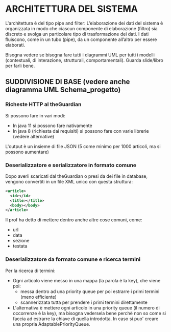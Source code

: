 # ARCHITETTURA DEL SISTEMA
L'architettura è del tipo pipe and filter: 
L’elaborazione dei dati del sistema è organizzata in modo che ciascun
componente di elaborazione (filtro) sia discreto e svolga un particolare
tipo di trasformazione dei dati. I dati fluiscono, come in un
tubo (pipe), da un componente all’altro per essere elaborati.

Bisogna vedere se bisogna fare tutti i diagrammi UML per tutti i modelli (contestuali, di interazione, strutturali, comportamentali).
Guarda slide/libro per farli bene.

## SUDDIVISIONE DI BASE (vedere anche diagramma UML Schema_progetto)

### Richeste HTTP al theGuardian
Si possono fare in vari modi:
- In java 11 si possono fare nativamente
- In java 8 (richiesta dai requisiti) si possono fare con varie librerie (vedere alternative)

L'output è un insieme di file JSON (5 come minimo per 1000 articoli, ma si possono aumentare)

### Deserializzatore e serializzatore in formato comune
Dopo averli scaricati dal theGuardian o presi da dei file in database, vengono convertiti in un file XML unico con questa struttura:
```xml
<article>
  <id></id>
  <title></title>
  <body></body>
</article>
```
Il prof ha detto di mettere dentro anche altre cose comuni, come:
- url
- data
- sezione
- testata

### Deserializzatore da formato comune e ricerca termini

Per la ricerca di termini:
- Ogni articolo viene messo in una mappa (la parola è la key), che viene poi:
  - messa dentro ad una priority queue per poi estrarre i primi termini (meno efficiente)
  - scannerizzata tutta per prendere i primi termini direttamente
- L'alternativa è mettere ogni articolo in una priority queue (il numero di occorrenze è la key),
  ma bisogna vedersela bene perchè non so come si faccia ad estrarre la chiave di quella introdotta.
  In caso si puo' creare una propria AdaptablePriorityQueue. 
